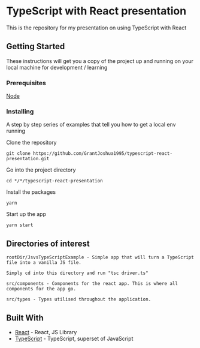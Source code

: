 # TypeScript with React presentation

This is the repository for my presentation on using TypeScript with React

## Getting Started

These instructions will get you a copy of the project up and running on your local machine for development / learning

### Prerequisites

[Node](https://nodejs.org/en/)

### Installing

A step by step series of examples that tell you how to get a local env running

Clone the repository

```
git clone https://github.com/GrantJoshua1995/typescript-react-presentation.git
```

Go into the project directory

```
cd */*/typescript-react-presentation
```

Install the packages

```
yarn
```

Start up the app

```
yarn start
```


## Directories of interest

```
rootDir/JsvsTypeScriptExample - Simple app that will turn a TypeScript file into a vanilla JS file. 

Simply cd into this directory and run "tsc driver.ts"
```

```
src/components - Components for the react app. This is where all components for the app go.
```

```
src/types - Types utilised throughout the application.
```


## Built With

* [React](https://reactjs.org/) - React, JS Library
* [TypeScript](https://www.typescriptlang.org/) - TypeScript, superset of JavaScript
